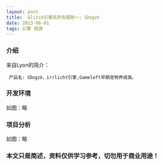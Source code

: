 ```yaml
---
layout: post
title:  Glitch引擎系列专题附一:《Dogz》
date: 2013-06-01
tags: 引擎 网游
---
```



### 介绍


来自Lyon的简介：

	 产品名:《Dogz》，irrlicht引擎,Gameloft早期宠物养成类。




### 开发环境

如图：略

### 项目分析

如图：略



### 本文只是简述，资料仅供学习参考，切勿用于商业用途！
